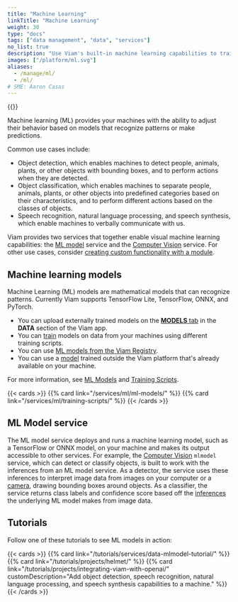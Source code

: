 ```yaml
---
title: "Machine Learning"
linkTitle: "Machine Learning"
weight: 30
type: "docs"
tags: ["data management", "data", "services"]
no_list: true
description: "Use Viam's built-in machine learning capabilities to train image classification models and deploy these models to your machines."
images: ["/platform/ml.svg"]
aliases:
  - /manage/ml/
  - /ml/
# SME: Aaron Casas
---
```


<p>
{{<imgproc src="/services/ml/training.png" class="alignright" resize="400x" declaredimensions=true alt="ML training">}}
</p>

Machine learning (ML) provides your machines with the ability to adjust their behavior based on models that recognize patterns or make predictions.

Common use cases include:

- Object detection, which enables machines to detect people, animals, plants, or other objects with bounding boxes, and to perform actions when they are detected.
- Object classification, which enables machines to separate people, animals, plants, or other objects into predefined categories based on their characteristics, and to perform different actions based on the classes of objects.
- Speech recognition, natural language processing, and speech synthesis, which enable machines to verbally communicate with us.

Viam provides two services that together enable visual machine learning capabilities: the [ML model](/services/ml/deploy/) service and the [Computer Vision](/services/vision/) service.
For other use cases, consider [creating custom functionality with a module](/how-tos/create-module/).

## Machine learning models

Machine Learning (ML) models are mathematical models that can recognize patterns.
Currently Viam supports TensorFlow Lite, TensorFlow, ONNX, and PyTorch.

- You can upload externally trained models on the [**MODELS** tab](https://app.viam.com/data/models) in the **DATA** section of the Viam app.
- You can [train](/how-tos/deploy-ml/) models on data from your machines using different training scripts.
- You can use [ML models from the Viam Registry](https://app.viam.com/registry?type=ML+Model).
- You can use a [model](/services/ml/ml-models/) trained outside the Viam platform that's already available on your machine.

For more information, see [ML Models](/services/ml/ml-models/) and [Training Scripts](/services/ml/training-scripts/).

{{< cards >}}
{{% card link="/services/ml/ml-models/" %}}
{{% card link="/services/ml/training-scripts/" %}}
{{< /cards >}}

## ML Model service

The ML model service deploys and runs a machine learning model, such as a TensorFlow or ONNX model, on your machine and makes its output accessible to other services.
For example, the [Computer Vision](/services/vision/mlmodel/) `mlmodel` service, which can detect or classify objects, is built to work with the inferences from an ML model service.
As a detector, the service uses these inferences to interpret image data from images on your computer or a [camera](/components/camera/), drawing bounding boxes around objects.
As a classifier, the service returns class labels and confidence score based off the [inferences](/services/ml/deploy/#infer) the underlying ML model makes from image data.

## Tutorials

Follow one of these tutorials to see ML models in action:

{{< cards >}}
{{% card link="/tutorials/services/data-mlmodel-tutorial/" %}}
{{% card link="/tutorials/projects/helmet/" %}}
{{% card link="/tutorials/projects/integrating-viam-with-openai/" customDescription="Add object detection, speech recognition, natural language processing, and speech synthesis capabilities to a machine." %}}
{{< /cards >}}
